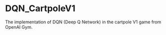 # DQN_CartpoleV1

The implementation of DQN (Deep Q Network) in the cartpole V1 game from OpenAI Gym.
